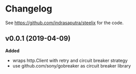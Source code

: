 # Changelog

See <https://github.com/indrasaputra/steelix> for the code.

## v0.0.1 (2019-04-09)

**Added**
- wraps http.Client with retry and circuit breaker strategy
- use github.com/sony/gobreaker as circuit breaker library